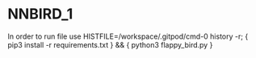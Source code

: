 # NNBIRD_1

In order to run file use 
HISTFILE=/workspace/.gitpod/cmd-0 history -r; {
pip3 install -r requirements.txt
} && {
python3 flappy_bird.py
}
